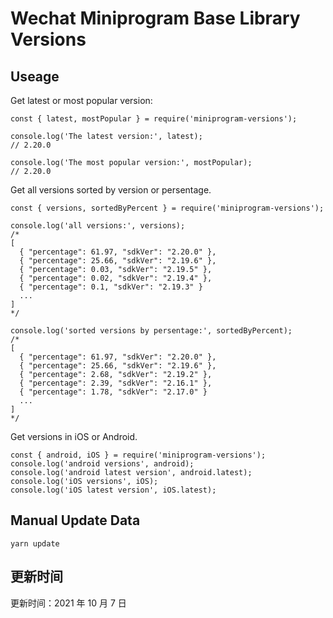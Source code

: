 
# Wechat Miniprogram Base Library Versions

## Useage

Get latest or most popular version:

```;
const { latest, mostPopular } = require('miniprogram-versions');

console.log('The latest version:', latest);
// 2.20.0

console.log('The most popular version:', mostPopular);
// 2.20.0

```

Get all versions sorted by version or persentage.

```
const { versions, sortedByPercent } = require('miniprogram-versions');

console.log('all versions:', versions);
/*
[
  { "percentage": 61.97, "sdkVer": "2.20.0" },
  { "percentage": 25.66, "sdkVer": "2.19.6" },
  { "percentage": 0.03, "sdkVer": "2.19.5" },
  { "percentage": 0.02, "sdkVer": "2.19.4" },
  { "percentage": 0.1, "sdkVer": "2.19.3" }
  ...
]
*/

console.log('sorted versions by persentage:', sortedByPercent);
/*
[
  { "percentage": 61.97, "sdkVer": "2.20.0" },
  { "percentage": 25.66, "sdkVer": "2.19.6" },
  { "percentage": 2.68, "sdkVer": "2.19.2" },
  { "percentage": 2.39, "sdkVer": "2.16.1" },
  { "percentage": 1.78, "sdkVer": "2.17.0" }
  ...
]
*/
```

Get versions in iOS or Android.

```
const { android, iOS } = require('miniprogram-versions');
console.log('android versions', android);
console.log('android latest version', android.latest);
console.log('iOS versions', iOS);
console.log('iOS latest version', iOS.latest);
```

## Manual Update Data

```
yarn update
```

## 更新时间

更新时间：2021 年 10 月 7 日
